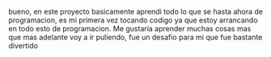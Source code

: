 bueno, en este proyecto basicamente aprendi todo lo que se hasta ahora de programacion, es mi primera vez tocando codigo ya que estoy arrancando en todo esto de programacion. Me gustaria aprender muchas cosas mas que mas adelante voy a ir puliendo, fue un desafio para mi que fue bastante divertido